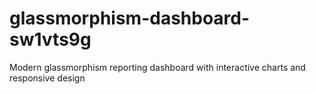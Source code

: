 # glassmorphism-dashboard-sw1vts9g
Modern glassmorphism reporting dashboard with interactive charts and responsive design
